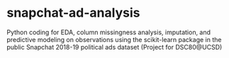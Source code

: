 # snapchat-ad-analysis
Python coding for EDA, column missingness analysis, imputation, and predictive modeling on observations using the scikit-learn package in the public Snapchat 2018-19 political ads dataset (Project for DSC80@UCSD)
